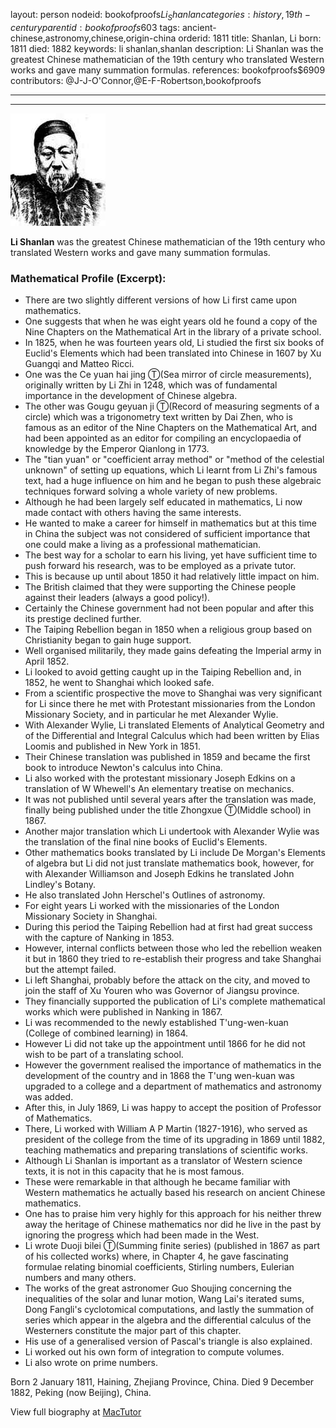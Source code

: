 layout: person
nodeid: bookofproofs$Li_Shanlan
categories: history,19th-century
parentid: bookofproofs$603
tags: ancient-chinese,astronomy,chinese,origin-china
orderid: 1811
title: Shanlan, Li
born: 1811
died: 1882
keywords: li shanlan,shanlan
description: Li Shanlan was the greatest Chinese mathematician of the 19th century who translated Western works and gave many summation formulas.
references: bookofproofs$6909
contributors: @J-J-O'Connor,@E-F-Robertson,bookofproofs

---



---

![Li_Shanlan.jpg](https://github.com/bookofproofs/bookofproofs.github.io/blob/main/_sources/_assets/images/portraits/Li_Shanlan.jpg?raw=true)

**Li Shanlan** was the greatest Chinese mathematician of the 19th century who translated Western works and gave many summation formulas.

### Mathematical Profile (Excerpt):
* There are two slightly different versions of how Li first came upon mathematics.
* One suggests that when he was eight years old he found a copy of the Nine Chapters on the Mathematical Art in the library of a private school.
* In 1825, when he was fourteen years old, Li studied the first six books of Euclid's Elements which had been translated into Chinese in 1607 by Xu Guangqi and Matteo Ricci.
* One was the Ce yuan hai jing Ⓣ(Sea mirror of circle measurements), originally written by Li Zhi in 1248, which was of fundamental importance in the development of Chinese algebra.
* The other was Gougu geyuan ji Ⓣ(Record of measuring segments of a circle) which was a trigonometry text written by Dai Zhen, who is famous as an editor of the Nine Chapters on the Mathematical Art, and had been appointed as an editor for compiling an encyclopaedia of knowledge by the Emperor Qianlong in 1773.
* The "tian yuan" or "coefficient array method" or "method of the celestial unknown" of setting up equations, which Li learnt from Li Zhi's famous text, had a huge influence on him and he began to push these algebraic techniques forward solving a whole variety of new problems.
* Although he had been largely self educated in mathematics, Li now made contact with others having the same interests.
* He wanted to make a career for himself in mathematics but at this time in China the subject was not considered of sufficient importance that one could make a living as a professional mathematician.
* The best way for a scholar to earn his living, yet have sufficient time to push forward his research, was to be employed as a private tutor.
* This is because up until about 1850 it had relatively little impact on him.
* The British claimed that they were supporting the Chinese people against their leaders (always a good policy!).
* Certainly the Chinese government had not been popular and after this its prestige declined further.
* The Taiping Rebellion began in 1850 when a religious group based on Christianity began to gain huge support.
* Well organised militarily, they made gains defeating the Imperial army in April 1852.
* Li looked to avoid getting caught up in the Taiping Rebellion and, in 1852, he went to Shanghai which looked safe.
* From a scientific prospective the move to Shanghai was very significant for Li since there he met with Protestant missionaries from the London Missionary Society, and in particular he met Alexander Wylie.
* With Alexander Wylie, Li translated Elements of Analytical Geometry and of the Differential and Integral Calculus which had been written by Elias Loomis and published in New York in 1851.
* Their Chinese translation was published in 1859 and became the first book to introduce Newton's calculus into China.
* Li also worked with the protestant missionary Joseph Edkins on a translation of W Whewell's An elementary treatise on mechanics.
* It was not published until several years after the translation was made, finally being published under the title Zhongxue Ⓣ(Middle school) in 1867.
* Another major translation which Li undertook with Alexander Wylie was the translation of the final nine books of Euclid's Elements.
* Other mathematics books translated by Li include De Morgan's Elements of algebra but Li did not just translate mathematics book, however, for with Alexander Williamson and Joseph Edkins he translated John Lindley's Botany.
* He also translated John Herschel's Outlines of astronomy.
* For eight years Li worked with the missionaries of the London Missionary Society in Shanghai.
* During this period the Taiping Rebellion had at first had great success with the capture of Nanking in 1853.
* However, internal conflicts between those who led the rebellion weaken it but in 1860 they tried to re-establish their progress and take Shanghai but the attempt failed.
* Li left Shanghai, probably before the attack on the city, and moved to join the staff of Xu Youren who was Governor of Jiangsu province.
* They financially supported the publication of Li's complete mathematical works which were published in Nanking in 1867.
* Li was recommended to the newly established T'ung-wen-kuan (College of combined learning) in 1864.
* However Li did not take up the appointment until 1866 for he did not wish to be part of a translating school.
* However the government realised the importance of mathematics in the development of the country and in 1868 the T'ung wen-kuan was upgraded to a college and a department of mathematics and astronomy was added.
* After this, in July 1869, Li was happy to accept the position of Professor of Mathematics.
* There, Li worked with William A P Martin (1827-1916), who served as president of the college from the time of its upgrading in 1869 until 1882, teaching mathematics and preparing translations of scientific works.
* Although Li Shanlan is important as a translator of Western science texts, it is not in this capacity that he is most famous.
* These were remarkable in that although he became familiar with Western mathematics he actually based his research on ancient Chinese mathematics.
* One has to praise him very highly for this approach for his neither threw away the heritage of Chinese mathematics nor did he live in the past by ignoring the progress which had been made in the West.
* Li wrote Duoji bilei Ⓣ(Summing finite series) (published in 1867 as part of his collected works) where, in Chapter 4, he gave fascinating formulae relating binomial coefficients, Stirling numbers, Eulerian numbers and many others.
* The works of the great astronomer Guo Shoujing concerning the inequalities of the solar and lunar motion, Wang Lai's iterated sums, Dong Fangli's cyclotomical computations, and lastly the summation of series which appear in the algebra and the differential calculus of the Westerners constitute the major part of this chapter.
* His use of a generalised version of Pascal's triangle is also explained.
* Li worked out his own form of integration to compute volumes.
* Li also wrote on prime numbers.

Born 2 January 1811, Haining, Zhejiang Province, China. Died 9 December 1882, Peking (now Beijing), China.

View full biography at [MacTutor](https://mathshistory.st-andrews.ac.uk/Biographies/Li_Shanlan/)
